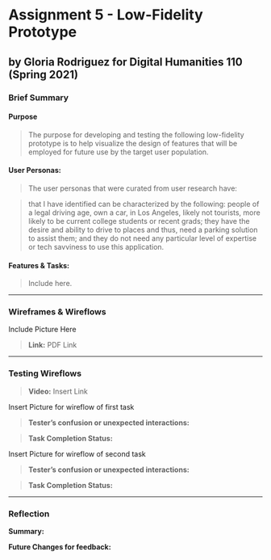 # Assignment 5 - Low-Fidelity Prototype
## by Gloria Rodriguez for Digital Humanities 110 (Spring 2021)

### Brief Summary

#### Purpose
> The purpose for developing and testing the following low-fidelity prototype is to help visualize the design of features that will be employed for future use by the target user population.

#### User Personas:
> The user personas that were curated from user research have:

> that I have identified can be characterized by the following: people of a legal driving age, own a car, in Los Angeles, likely not tourists, more likely to be current college students or recent grads; they have the desire and ability to drive to places and thus, need a parking solution to assist them; and they do not need any particular level of expertise or tech savviness to use this application.

#### Features & Tasks:
> Include here.

---

### Wireframes & Wireflows
Include Picture Here
> **Link:** PDF Link

---

### Testing Wireflows
> **Video:** Insert Link

Insert Picture for wireflow of first task 
> **Tester’s confusion or unexpected interactions:** 

> **Task Completion Status:** 

Insert Picture for wireflow of second task 
> **Tester’s confusion or unexpected interactions:** 

> **Task Completion Status:** 

---

### Reflection

**Summary:**

**Future Changes for feedback:**
